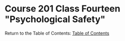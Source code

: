 # Course 201 Class Fourteen "Psychological Safety"

Return to the Table of Contents: [Table of Contents](https://todd75.github.io/reading-notes/)
